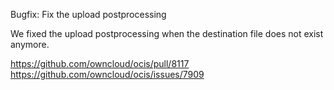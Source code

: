 Bugfix: Fix the upload postprocessing

We fixed the upload postprocessing when the destination file does not exist anymore.

https://github.com/owncloud/ocis/pull/8117  
https://github.com/owncloud/ocis/issues/7909
